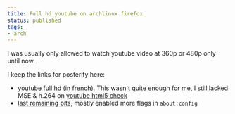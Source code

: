 ```yaml
---
title: Full hd youtube on archlinux firefox
status: published
tags:
- arch
---
```


I was usually only allowed to watch youtube video at 360p or 480p only until now.

I keep the links for posterity here:

* [youtube full hd](http://hs-157.moe/tout-youtube-en-html5-sous-gnulinux-avec-firefox/) (in french). This wasn't quite enough for me, I still lacked MSE & h.264 on [youtube html5 check](youtube.com/html5)
* [last remaining bits](http://www.ghacks.net/2014/07/25/enable-mse-h2-64-support-youtube-firefox-right-now/), mostly enabled more flags in `about:config`